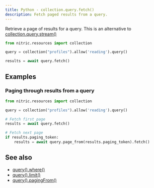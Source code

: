 ```yaml
---
title: Python - collection.query.fetch()
description: Fetch paged results from a query.
---
```


Retrieve a page of results for a query. This is an alternative to [collection.query.stream()](./collection-query-stream)

```python
from nitric.resources import collection

query = collection("profiles").allow('reading').query()

results = await query.fetch()
```

## Examples

### Paging through results from a query

```python
from nitric.resources import collection

query = collection("profiles").allow('reading').query()

# Fetch first page
results = await query.fetch()

# Fetch next page
if results.paging_token:
    results = await query.page_from(results.paging_token).fetch()
```

## See also

- [query().where()]()
- [query().limit()]()
- [query().pagingFrom()]()
